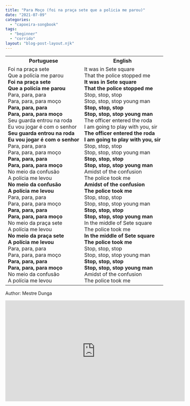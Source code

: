 ```yaml
---
title: "Para Moço (foi na praça sete que a policia me parou)"
date: "2021-07-09"
categories: 
  - "capoeira-songbook"
tags: 
  - "beginner"
  - "corrido"
layout: "blog-post-layout.njk"
---
```


<table class="capoeira-table">
    <tr class="header-row">
        <th>Portuguese</th>
        <th>English</th>
    </tr>
    <tr>
        <td>Foi na praça sete<br>
        Que a polícia me parou<br>
        <strong>Foi na praça sete</strong><br>
        <strong>Que a polícia me parou</strong><br>
        Para, para, para<br>
        Para, para, para moço<br>
        <strong>Para, para, para</strong><br>
        <strong>Para, para, para moço</strong><br>
        Seu guarda entrou na roda<br>
        Eu vou jogar é com o senhor<br>
        <strong>Seu guarda entrou na roda</strong><br>
        <strong>Eu vou jogar é com o senhor</strong><br>
        Para, para, para<br>
        Para, para, para moço<br>
        <strong>Para, para, para</strong><br>
        <strong>Para, para, para moço</strong><br>
        No meio da confusão<br>
        A polícia me levou<br>
        <strong>No meio da confusão</strong><br>
        <strong>A polícia me levou</strong><br>
        Para, para, para<br>
        Para, para, para moço<br>
        <strong>Para, para, para</strong><br>
        <strong>Para, para, para moço</strong><br>
        No meio da praça sete<br>
        A polícia me levou<br>
        <strong>No meio da praça sete</strong><br>
        <strong>A polícia me levou</strong><br>
        Para, para, para<br>
        Para, para, para moço<br>
        <strong>Para, para, para</strong><br>
        <strong>Para, para, para moço</strong><br>
        No meio da confusão<br>
        A polícia me levou</td>
        <td>It was in Sete square<br>
        That the police stopped me<br>
        <strong>It was in Sete square</strong><br>
        <strong>That the police stopped me</strong><br>
        Stop, stop, stop<br>
        Stop, stop, stop young man<br>
        <strong>Stop, stop, stop</strong><br>
        <strong>Stop, stop, stop young man</strong><br>
        The officer entered the roda<br>
        I am going to play with you, sir<br>
        <strong>The officer entered the roda</strong><br>
        <strong>I am going to play with you, sir</strong><br>
        Stop, stop, stop<br>
        Stop, stop, stop young man<br>
        <strong>Stop, stop, stop</strong><br>
        <strong>Stop, stop, stop young man</strong><br>
        Amidst of the confusion<br>
        The police took me<br>
        <strong>Amidst of the confusion</strong><br>
        <strong>The police took me</strong><br>
        Stop, stop, stop<br>
        Stop, stop, stop young man<br>
        <strong>Stop, stop, stop</strong><br>
        <strong>Stop, stop, stop young man</strong><br>
        In the middle of Sete square<br>
        The police took me<br>
        <strong>In the middle of Sete square</strong><br>
        <strong>The police took me</strong><br>
        Stop, stop, stop<br>
        Stop, stop, stop young man<br>
        <strong>Stop, stop, stop</strong><br>
        <strong>Stop, stop, stop young man</strong><br>
        Amidst of the confusion<br>
        The police took me</td>
    </tr>
</table>

<figcaption>

Author: Mestre Dunga

</figcaption>

<iframe width="560" height="315" src="https://www.youtube.com/embed/AjBV8AndsOk" title="YouTube video player" frameborder="0" allow="accelerometer; autoplay; clipboard-write; encrypted-media; gyroscope; picture-in-picture" allowfullscreen></iframe>